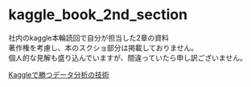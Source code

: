 # kaggle_book_2nd_section

社内のkaggle本輪読回で自分が担当した2章の資料  
著作権を考慮し、本のスクショ部分は掲載しておりません。  
個人的な見解も盛り込んでいますが、間違っていたら申し訳ございません。

[Kaggleで勝つデータ分析の技術](https://gihyo.jp/book/2019/978-4-297-10843-4)